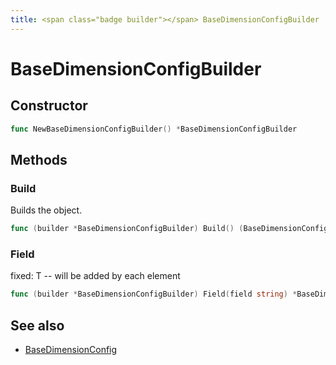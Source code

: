 ```yaml
---
title: <span class="badge builder"></span> BaseDimensionConfigBuilder
---
```

# <span class="badge builder"></span> BaseDimensionConfigBuilder

## Constructor

```go
func NewBaseDimensionConfigBuilder() *BaseDimensionConfigBuilder
```
## Methods

### <span class="badge object-method"></span> Build

Builds the object.

```go
func (builder *BaseDimensionConfigBuilder) Build() (BaseDimensionConfig, error)
```

### <span class="badge object-method"></span> Field

fixed: T -- will be added by each element

```go
func (builder *BaseDimensionConfigBuilder) Field(field string) *BaseDimensionConfigBuilder
```

## See also

 * <span class="badge object-type-struct"></span> [BaseDimensionConfig](./object-BaseDimensionConfig.md)
